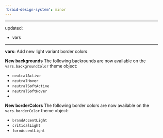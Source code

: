```yaml
---
'braid-design-system': minor
---
```


---
updated:
  - vars
---

**vars:** Add new light variant border colors

**New backgrounds**
The following backrounds are now available on the `vars.backgroundColor` theme object:
- `neutralActive`
- `neutralHover`
- `neutralSoftActive`
- `neutralSoftHover`
-
**New borderColors**
The following border colors are now available on the `vars.borderColor` theme object:
- `brandAccentLight`
- `criticalLight`
- `formAccentLight`
